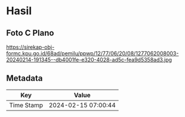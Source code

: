 # Hasil

## Foto C Plano

https://sirekap-obj-formc.kpu.go.id/68ad/pemilu/ppwp/12/77/06/20/08/1277062008003-20240214-191345--db4001fe-e320-4028-ad5c-fea9d5358ad3.jpg


## Metadata

| Key        | Value               |
| ---------- | ------------------- |
| Time Stamp | 2024-02-15 07:00:44 |



